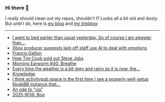 ### Hi there 👋

I _really_ should clean out my repos, shouldn't I? Looks all a bit old and dusty. But until I do, here is [my blog](https://lostfocus.de/) and [my linkblog](https://dominikschwind.com/links):

--- 

<!-- POST-LIST:START -->
- [I went to bed earlier than usual yesterday. So of course I am sleepier than…](https://lostfocus.de/2025/09/11/235134/)
- [Xbox producer suggests laid-off staff use AI to deal with emotions](https://www.bbc.com/news/articles/ckglzxy389zo)
- [Francis Galton](https://lostfocus.de/2025/09/10/francis-galton/)
- [How Tim Cook sold out Steve Jobs](https://www.anildash.com//2025/09/09/how-tim-cook-sold-out-steve-jobs/)
- [Morning Earworm #40: Breathe](https://lostfocus.de/2025/09/09/morning-earworm-40-breathe/)
- [Every time the weather is a bit grey and rainy as it is now, the…](https://lostfocus.de/2025/09/08/235107/)
- [Knowledge](https://lostfocus.de/2025/09/08/knowledge/)
- [I think activitypub.space is the first time I see a properly well-setup NodeBB instance that…](https://lostfocus.de/2025/09/08/235096/)
- [An ode to “via”](https://multiline.co/mment/2023/12/ode-to-via/)
- [2025-W36: Boo](https://lostfocus.de/2025/09/07/2025-w36-boo/)
<!-- POST-LIST:END -->

<!--
**lostfocus/lostfocus** is a ✨ _special_ ✨ repository because its `README.md` (this file) appears on your GitHub profile.

Here are some ideas to get you started:

- 🔭 I’m currently working on ...
- 🌱 I’m currently learning ...
- 👯 I’m looking to collaborate on ...
- 🤔 I’m looking for help with ...
- 💬 Ask me about ...
- 📫 How to reach me: ...
- 😄 Pronouns: ...
- ⚡ Fun fact: ...
-->
